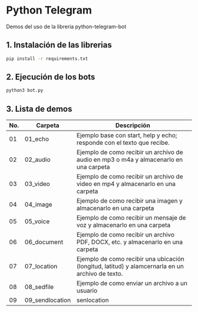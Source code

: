 # Python Telegram

Demos del uso de la libreria python-telegram-bot

## 1. Instalación de las librerias

````bash
pip install -r requirements.txt
````

## 2. Ejecución de los bots

````bash
python3 bot.py
````

## 3. Lista de demos

|No.|Carpeta|Descripción|
|--|--|--|
|01|01_echo|Ejemplo base con start, help y echo; responde con el texto que recibe.|
|02|02_audio|Ejemplo de como recibir un archivo de audio en mp3 o m4a y almacenarlo en una carpeta|
|03|03_video|Ejemplo de como recibir un archivo de video en mp4 y almacenarlo en una carpeta|
|04|04_image|Ejemplo de como recibir una imagen y almacenarlo en una carpeta|
|05|05_voice|Ejemplo de como recibir un mensaje de voz y almacenarlo en una carpeta|
|06|06_document|Ejemplo de como recibir un archivo PDF, DOCX, etc. y almacenarlo en una carpeta|
|07|07_location|Ejemplo de como recibir una ubicación (longitud, latitud) y alamcernarla en un archivo de texto.|
|08|08_sedfile|Ejemplo de como enviar un archivo a un usuario|
|09|09_sendlocation|senlocation|Ejemplo de como enviar una ubicación a un usuario|

